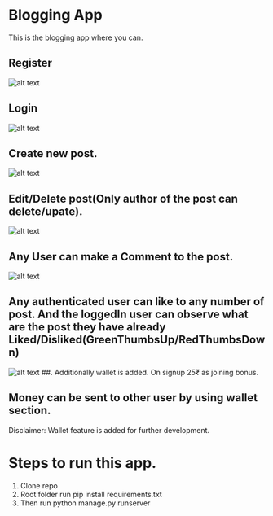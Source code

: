 # Blogging App
This is the blogging app where you can.
 ##  Register
![alt text](https://github.com/vishal958/my_project/blob/master//images/register.PNG)
 ##  Login
![alt text](https://github.com/vishal958/my_project/blob/master//images/login.PNG)
## Create new post.
![alt text](https://github.com/vishal958/my_project/blob/master//images/newpost.PNG)
## Edit/Delete post(Only author of the post can delete/upate).
![alt text](https://github.com/vishal958/my_project/blob/master//images/editdelete.PNG)
## Any User can make a Comment to the post.
![alt text](https://github.com/vishal958/my_project/blob/master//images/comment.PNG)
## Any authenticated user can like to any number of post. And the loggedIn user can observe what are the post they have already Liked/Disliked(GreenThumbsUp/RedThumbsDown) 
![alt text](https://github.com/vishal958/my_project/blob/master//images/loggedInUserLike.PNG)
##. Additionally wallet is added. On signup 25₹ as joining bonus. 
## Money can be sent to other user by using wallet section.
Disclaimer: Wallet feature is added for further development.
# Steps to run this app.
1. Clone repo
2. Root folder run pip install requirements.txt
3. Then run python manage.py runserver


